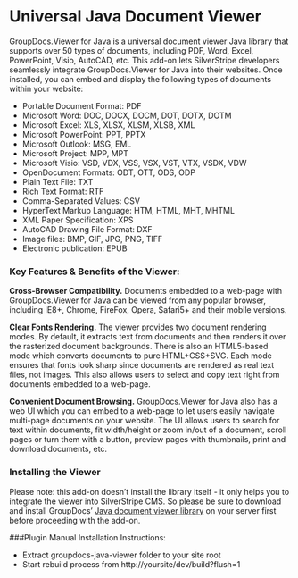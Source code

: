 Universal Java Document Viewer
============================

GroupDocs.Viewer for Java is a universal document viewer Java library that supports over 50 types of documents, including PDF, Word, Excel, PowerPoint, Visio, AutoCAD, etc. This add-on lets SilverStripe developers seamlessly integrate GroupDocs.Viewer for Java into their websites. Once installed, you can embed and display the following types of documents within your website:

* Portable Document Format: PDF
* Microsoft Word: DOC, DOCX, DOCM, DOT, DOTX, DOTM
* Microsoft Excel: XLS, XLSX, XLSM, XLSB, XML
* Microsoft PowerPoint: PPT, PPTX
* Microsoft Outlook: MSG, EML
* Microsoft Project: MPP, MPT
* Microsoft Visio: VSD, VDX, VSS, VSX, VST, VTX, VSDX, VDW
* OpenDocument Formats: ODT, OTT, ODS, ODP
* Plain Text File: TXT
* Rich Text Format: RTF
* Comma-Separated Values: CSV
* HyperText Markup Language: HTM, HTML, MHT, MHTML
* XML Paper Specification: XPS
* AutoCAD Drawing File Format: DXF
* Image files: BMP, GIF, JPG, PNG, TIFF
* Electronic publication: EPUB


<h3>Key Features & Benefits of the Viewer:</h3>

**Cross-Browser Compatibility.** Documents embedded to a web-page with GroupDocs.Viewer for Java can be viewed from any popular browser, including IE8+, Chrome, FireFox, Opera, Safari5+ and their mobile versions.

<strong>Clear Fonts Rendering.</strong> The viewer provides two document rendering modes. By default, it extracts text from documents and then renders it over the rasterized document backgrounds. There is also an HTML5-based mode which converts documents to pure HTML+CSS+SVG. Each mode ensures that fonts look sharp since documents are rendered as real text files, not images. This also allows users to select and copy text right from documents embedded to a web-page.

<strong>Convenient Document Browsing.</strong> GroupDocs.Viewer for Java also has a web UI which you can embed to a web-page to let users easily navigate multi-page documents on your website. The UI allows users to search for text within documents, fit width/height or zoom in/out of a document, scroll pages or turn them with a button, preview pages with thumbnails, print and download documents, etc.

<h3>Installing the Viewer</h3>
Please note: this add-on doesn’t install the library itself - it only helps you to integrate the viewer into SilverStripe CMS. So please be sure to download and install GroupDocs’ <a href="http://groupdocs.com/dot-net/document-viewer-library" target="_blank">Java document viewer library</a> on your server first before proceeding with the add-on.

###Plugin Manual Installation Instructions:

- Extract groupdocs-java-viewer folder to your site root
- Start rebuild process from http://yoursite/dev/build?flush=1
